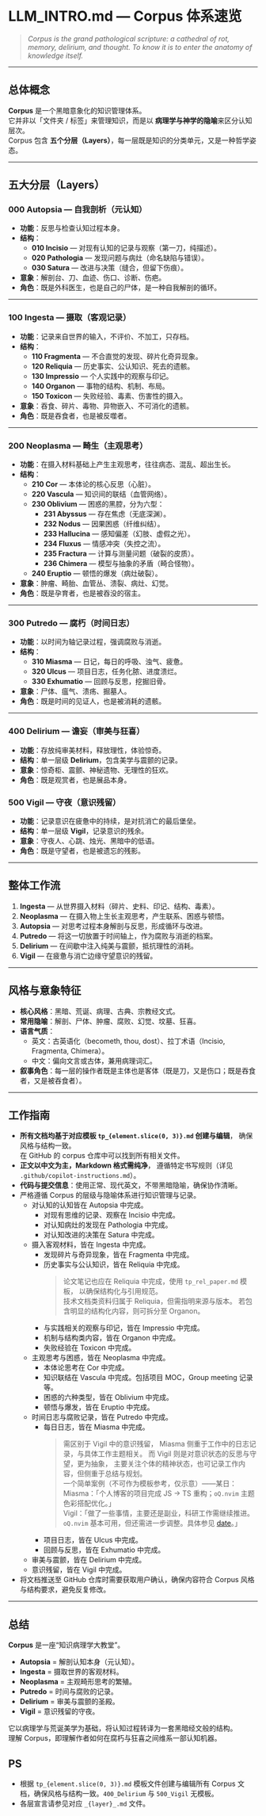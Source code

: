 # **LLM_INTRO.md — Corpus 体系速览**

> *Corpus is the grand pathological scripture: a cathedral of rot, memory, delirium, and thought. To know it is to enter the anatomy of knowledge itself.*

---

## 总体概念

**Corpus** 是一个黑暗意象化的知识管理体系。  
它并非以「文件夹 / 标签」来管理知识，而是以 **病理学与神学的隐喻**来区分认知层次。  
Corpus 包含 **五个分层（Layers）**，每一层既是知识的分类单元，又是一种哲学姿态。  

---

## 五大分层（Layers）

### **000 Autopsia** — 自我剖析（元认知）

- **功能**：反思与检查认知过程本身。  
- **结构**：  
  - **010 Incisio** — 对现有认知的记录与观察（第一刀，纯描述）。  
  - **020 Pathologia** — 发现问题与病灶（命名缺陷与错误）。  
  - **030 Satura** — 改进与决策（缝合，但留下伤痕）。  
- **意象**：解剖台、刀、血迹、伤口、诊断、伤疤。  
- **角色**：既是外科医生，也是自己的尸体，是一种自我解剖的循环。

---

### **100 Ingesta** — 摄取（客观记录）

- **功能**：记录来自世界的输入，不评价、不加工，只存档。  
- **结构**：  
  - **110 Fragmenta** — 不合直觉的发现、碎片化奇异现象。  
  - **120 Reliquia** — 历史事实、公认知识、死去的遗骸。  
  - **130 Impressio** — 个人实践中的观察与印记。  
  - **140 Organon** — 事物的结构、机制、布局。  
  - **150 Toxicon** — 失败经验、毒素、伤害性的摄入。  
- **意象**：吞食、碎片、毒物、异物嵌入、不可消化的遗骸。  
- **角色**：既是吞食者，也是被反噬者。  

---

### **200 Neoplasma** — 畸生（主观思考）

- **功能**：在摄入材料基础上产生主观思考，往往病态、混乱、超出生长。  
- **结构**：  
  - **210 Cor** — 本体论的核心反思（心脏）。  
  - **220 Vascula** — 知识间的联结（血管网络）。  
  - **230 Oblivium** — 困惑的黑腔，分为六型：  
    - **231 Abyssus** — 存在焦虑（无底深渊）。  
    - **232 Nodus** — 因果困惑（纤维纠结）。  
    - **233 Hallucina** — 感知偏差（幻肢、虚假之光）。  
    - **234 Fluxus** — 情感冲突（失控之流）。  
    - **235 Fractura** — 计算与测量问题（破裂的皮质）。  
    - **236 Chimera** — 模型与抽象的矛盾（畸合怪物）。  
  - **240 Eruptio** — 顿悟的爆发（病灶破裂）。  
- **意象**：肿瘤、畸胎、血管丛、溃裂、病灶、幻觉。  
- **角色**：既是孕育者，也是被吞没的宿主。  

---

### **300 Putredo** — 腐朽（时间日志）

- **功能**：以时间为轴记录过程，强调腐败与消逝。  
- **结构**：  
  - **310 Miasma** — 日记，每日的呼吸、浊气、疲惫。  
  - **320 Ulcus** — 项目日志，任务化脓、进度溃烂。  
  - **330 Exhumatio** — 回顾与反思，挖掘旧骨。  
- **意象**：尸体、瘟气、溃疡、掘墓人。  
- **角色**：既是时间的见证人，也是被消耗的遗骸。  

---

### **400 Delirium** — 谵妄（审美与狂喜）

- **功能**：存放纯审美材料，释放理性，体验惊奇。  
- **结构**：单一层级 **Delirium**，包含美学与震颤的记录。
- **意象**：惊奇柜、震颤、神秘遗物、无理性的狂欢。  
- **角色**：既是观赏者，也是展品本身。  

### **500 Vigil** — 守夜（意识残留）

- **功能**：记录意识在疲惫中的持续，是对抗消亡的最后堡垒。  
- **结构**：单一层级 **Vigil**，记录意识的残余。  
- **意象**：守夜人、心跳、烛光、黑暗中的低语。  
- **角色**：既是守望者，也是被遗忘的残影。

---

## 整体工作流

1. **Ingesta** — 从世界摄入材料（碎片、史料、印记、结构、毒素）。  
2. **Neoplasma** — 在摄入物上生长主观思考，产生联系、困惑与顿悟。  
3. **Autopsia** — 对思考过程本身解剖与反思，形成循环与改进。  
4. **Putredo** — 将这一切放置于时间轴上，作为腐败与消逝的档案。  
5. **Delirium** — 在间歇中注入纯美与震颤，抵抗理性的消耗。  
6. **Vigil** — 在疲惫与消亡边缘守望意识的残留。

---

## 风格与意象特征

- **核心风格**：黑暗、荒诞、病理、古典、宗教经文式。  
- **常用隐喻**：解剖、尸体、肿瘤、腐败、幻觉、坟墓、狂喜。  
- **语言气质**：  
  - 英文：古英语化（becometh, thou, dost）、拉丁术语（Incisio, Fragmenta, Chimera）。  
  - 中文：偏向文言或古体，兼用病理词汇。  
- **叙事角色**：每一层的操作者既是主体也是客体（既是刀，又是伤口；既是吞食者，又是被吞食者）。  

---

## 工作指南

- **所有文档均基于对应模板 `tp_{element.slice(0, 3)}.md` 创建与编辑**，
  确保风格与结构一致。  
  在 GitHub 的 corpus 仓库中可以找到所有相关文件。
- **正文以中文为主，Markdown 格式需纯净**，
  遵循特定书写规则（详见 `.github/copilot-instructions.md`）。
- **代码与提交信息**：使用正常、现代英文，不带黑暗隐喻，确保协作清晰。
- 严格遵循 Corpus 的层级与隐喻体系进行知识管理与记录。
  - 对认知的认知皆在 Autopsia 中完成。
    - 对现有思维的记录、观察在 Incisio 中完成。
    - 对认知病灶的发现在 Pathologia 中完成。
    - 对认知改进的决策在 Satura 中完成。
  - 摄入客观材料，皆在 Ingesta 中完成。
    - 发现碎片与奇异现象，皆在 Fragmenta 中完成。
    - 历史事实与公认知识，皆在 Reliquia 中完成。
      > 论文笔记也应在 Reliquia 中完成，使用 `tp_rel_paper.md` 模板，
      > 以确保结构化与引用规范。  
      > 技术文档类资料归属于 Reliquia，但需指明来源与版本。
      > 若包含明显的结构化内容，则可拆分至 Organon。  
    - 与实践相关的观察与印记，皆在 Impressio 中完成。
    - 机制与结构类内容，皆在 Organon 中完成。
    - 失败经验在 Toxicon 中完成。
  - 主观思考与困惑，皆在 Neoplasma 中完成。
    - 本体论思考在 Cor 中完成。
    - 知识联结在 Vascula 中完成。包括项目 MOC，Group meeting 记录等。
    - 困惑的六种类型，皆在 Oblivium 中完成。
    - 顿悟与爆发，皆在 Eruptio 中完成。
  - 时间日志与腐败记录，皆在 Putredo 中完成。
    - 每日日志，皆在 Miasma 中完成。
      > 需区别于 Vigil 中的意识残留，
      > Miasma 侧重于工作中的日志记录，与具体工作主题相关。
      > 而 Vigil 则是对意识状态的反思与守望，更为抽象，
      > 主要关注个体的精神状态，也可记录工作内容，但侧重于总结与规划。  
      > 一个简单案例（不可作为模板参考，仅示意）——某日：  
      > Miasma：「个人博客的项目完成 JS -> TS 重构；`oQ.nvim` 主题色彩搭配优化。」  
      > Vigil：「做了一些事情，主要还是副业，科研工作需继续推进。
      > `oQ.nvim` 基本可用，但还需进一步调整。具体参见 [date](link_to_miasma_entry)。」
    - 项目日志，皆在 Ulcus 中完成。
    - 回顾与反思，皆在 Exhumatio 中完成。
  - 审美与震颤，皆在 Delirium 中完成。
  - 意识残留，皆在 Vigil 中完成。
- 将文档推送至 GitHub 仓库时需要获取用户确认，确保内容符合 Corpus 风格与结构要求，避免反复修改。

---

## 总结

**Corpus** 是一座“知识病理学大教堂”。  
- **Autopsia** = 解剖认知本身（元认知）。  
- **Ingesta** = 摄取世界的客观材料。  
- **Neoplasma** = 主观畸形思考的繁殖。  
- **Putredo** = 时间与腐败的记录。  
- **Delirium** = 审美与震颤的圣殿。  
- **Vigil** = 意识残留的守夜。

它以病理学与荒诞美学为基础，将认知过程转译为一套黑暗经文般的结构。  
理解 Corpus，即理解作者如何在腐朽与狂喜之间维系一部认知机器。  

## PS

- 根据 `tp_{element.slice(0, 3)}.md` 模板文件创建与编辑所有 Corpus 文档，确保风格与结构一致。`400_Delirium` 与 `500_Vigil` 无模板。
- 各层宣言请参见对应 `_{layer}_.md` 文件。


